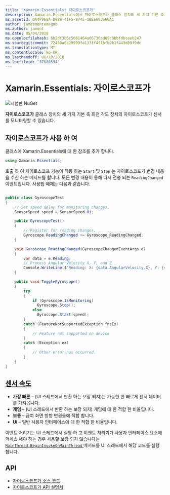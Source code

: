 ```yaml
---
title: 'Xamarin.Essentials: 자이로스코프가'
description: Xamarin.Essentials에서 자이로스코프가 클래스 장치의 세 가지 기본 축 회전을 측정 하는 장치의 자이로스코프가 센서를 모니터링할 수 있습니다.
ms.assetid: DA4F968A-D988-41F5-8745-1BEE693660A1
author: jamesmontemagno
ms.author: jamont
ms.date: 05/04/2018
ms.openlocfilehash: 6b2df3b6c5061464a06730ad09cbbbfdbceeb247
ms.sourcegitcommit: 72450a6a29599fa133ff4f16fb0b1f443d89f9dc
ms.translationtype: MT
ms.contentlocale: ko-KR
ms.lasthandoff: 06/28/2018
ms.locfileid: "37080534"
---
```

# <a name="xamarinessentials-gyroscope"></a>Xamarin.Essentials: 자이로스코프가

![시험판 NuGet](~/media/shared/pre-release.png)

**자이로스코프가** 클래스 장치의 세 가지 기본 축 회전 각도 장치의 자이로스코프가 센서를 모니터링할 수 있습니다.

## <a name="using-gyroscope"></a>자이로스코프가 사용 하 여

클래스에 Xamarin.Essentials에 대 한 참조를 추가 합니다.

```csharp
using Xamarin.Essentials;
```

호출 하 여 자이로스코프 기능이 작동 하는 `Start` 및 `Stop` 는 자이로스코프가 변경 내용을 수신 하는 메서드를 합니다. 모든 변경 내용이 통해 다시 전송 되는 `ReadingChanged` 이벤트입니다. 사용법 예제는 다음과 같습니다.

```csharp

public class GyroscopeTest
{
    // Set speed delay for monitoring changes.
    SensorSpeed speed = SensorSpeed.Ui;

    public GyroscopeTest()
    {
        // Register for reading changes.
        Gyroscope.ReadingChanged += Gyroscope_ReadingChanged;
    }

    void Gyroscope_ReadingChanged(GyroscopeChangedEventArgs e)
    {
        var data = e.Reading;
        // Process Angular Velocity X, Y, and Z
        Console.WriteLine($"Reading: X: {data.AngularVelocity.X}, Y: {data.AngularVelocity.Y}, Z: {data.AngularVelocity.Z}");
    }

    public void ToggleGyroscope()
    {
        try
        {
            if (Gyroscope.IsMonitoring)
              Gyroscope.Stop();
            else
              Gyroscope.Start(speed);
        }
        catch (FeatureNotSupportedException fnsEx)
        {
            // Feature not supported on device
        }
        catch (Exception ex)
        {
            // Other error has occurred.
        }
    }
}
```

## <a name="sensor-speedxrefxamarinessentialssensorspeed"></a>[센서 속도](xref:Xamarin.Essentials.SensorSpeed)

- **가장 빠른** – (UI 스레드에서 반환 하는 보장 되지)는 가능한 한 빠르게 센서 데이터를 가져옵니다.
- **게임** – (UI 스레드에서 반환 하는 보장 되지) 게임에 대 한 적합 한 비율입니다.
- **보통** – 급여 화면 방향 변경을에 적합 합니다.
- **Ui** – 일반 사용자 인터페이스에 대 한 적합 한 비율입니다.

이벤트 처리기는 UI 스레드에서 실행 하 고 이벤트 처리기가 사용자 인터페이스 요소에 액세스 해야 하는 경우 사용할 보장 되지 않습니다는 [ `MainThread.BeginInvokeOnMainThread` ](main-thread.md) 메서드를 UI 스레드에서 해당 코드를 실행 합니다.

## <a name="api"></a>API

- [자이로스코프가 소스 코드](https://github.com/xamarin/Essentials/tree/master/Xamarin.Essentials/Gyroscope)
- [자이로스코프가 API 설명서](xref:Xamarin.Essentials.Gyroscope)
